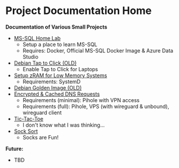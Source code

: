 # Project Documentation Home  
**Documentation of Various Small Projects**  
  
* [MS-SQL Home Lab](https://github.com/Fox682/Projects/blob/master/MS-SQL%20Home%20Lab.md)
  * Setup a place to learn MS-SQL
  * Requires: Docker, Official MS-SQL Docker Image & Azure Data Studio  
* [Debian Tap to Click (OLD)](https://github.com/Fox682/Projects/blob/master/DebianTTC.md)
  * Enable Tap to Click for Laptops
* [Setup zRAM for Low Memory Systems](https://github.com/Fox682/Projects/blob/master/zRAM%20Setup.md)
  * Requirements: SystemD  
* [Debian Golden Image (OLD)](https://github.com/Fox682/Projects/blob/master/Debian_Golden.md)
* [Encrypted & Cached DNS Requests](https://github.com/Fox682/Projects/blob/master/E%26C%20DNS.md)
  * Requirements (minimal): Pihole with VPN access
  * Requirements (full): Pihole, VPS (with wireguard & unbound), wireguard client
* [Tic-Tac-Toe](https://github.com/Fox682/Projects/blob/master/Tictactoe.md)
  * I don't know what I was thinking...
* [Sock Sort](https://github.com/Fox682/Projects/blob/master/Sock%20Sort.md)
  * Socks are Fun!

**Future:**  
- TBD
